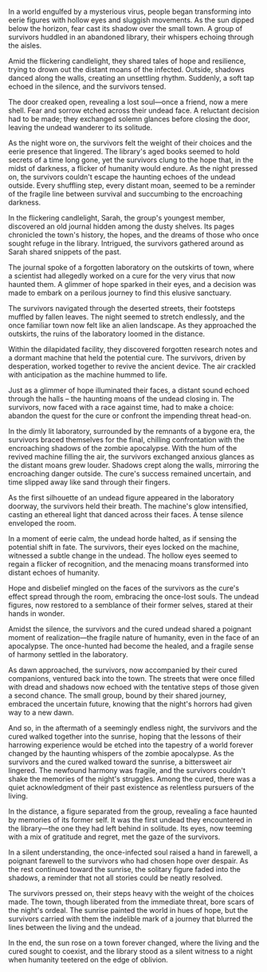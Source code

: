 In a world engulfed by a mysterious virus, people began transforming into eerie figures with hollow eyes and sluggish movements. As the sun dipped below the horizon, fear cast its shadow over the small town. A group of survivors huddled in an abandoned library, their whispers echoing through the aisles.

Amid the flickering candlelight, they shared tales of hope and resilience, trying to drown out the distant moans of the infected. Outside, shadows danced along the walls, creating an unsettling rhythm. Suddenly, a soft tap echoed in the silence, and the survivors tensed.

The door creaked open, revealing a lost soul—once a friend, now a mere shell. Fear and sorrow etched across their undead face. A reluctant decision had to be made; they exchanged solemn glances before closing the door, leaving the undead wanderer to its solitude.

As the night wore on, the survivors felt the weight of their choices and the eerie presence that lingered. The library's aged books seemed to hold secrets of a time long gone, yet the survivors clung to the hope that, in the midst of darkness, a flicker of humanity would endure. As the night pressed on, the survivors couldn't escape the haunting echoes of the undead outside. Every shuffling step, every distant moan, seemed to be a reminder of the fragile line between survival and succumbing to the encroaching darkness.

In the flickering candlelight, Sarah, the group's youngest member, discovered an old journal hidden among the dusty shelves. Its pages chronicled the town's history, the hopes, and the dreams of those who once sought refuge in the library. Intrigued, the survivors gathered around as Sarah shared snippets of the past.

The journal spoke of a forgotten laboratory on the outskirts of town, where a scientist had allegedly worked on a cure for the very virus that now haunted them. A glimmer of hope sparked in their eyes, and a decision was made to embark on a perilous journey to find this elusive sanctuary.

The survivors navigated through the deserted streets, their footsteps muffled by fallen leaves. The night seemed to stretch endlessly, and the once familiar town now felt like an alien landscape. As they approached the outskirts, the ruins of the laboratory loomed in the distance.

Within the dilapidated facility, they discovered forgotten research notes and a dormant machine that held the potential cure. The survivors, driven by desperation, worked together to revive the ancient device. The air crackled with anticipation as the machine hummed to life.

Just as a glimmer of hope illuminated their faces, a distant sound echoed through the halls – the haunting moans of the undead closing in. The survivors, now faced with a race against time, had to make a choice: abandon the quest for the cure or confront the impending threat head-on.

In the dimly lit laboratory, surrounded by the remnants of a bygone era, the survivors braced themselves for the final, chilling confrontation with the encroaching shadows of the zombie apocalypse. With the hum of the revived machine filling the air, the survivors exchanged anxious glances as the distant moans grew louder. Shadows crept along the walls, mirroring the encroaching danger outside. The cure's success remained uncertain, and time slipped away like sand through their fingers.

As the first silhouette of an undead figure appeared in the laboratory doorway, the survivors held their breath. The machine's glow intensified, casting an ethereal light that danced across their faces. A tense silence enveloped the room.

In a moment of eerie calm, the undead horde halted, as if sensing the potential shift in fate. The survivors, their eyes locked on the machine, witnessed a subtle change in the undead. The hollow eyes seemed to regain a flicker of recognition, and the menacing moans transformed into distant echoes of humanity.

Hope and disbelief mingled on the faces of the survivors as the cure's effect spread through the room, embracing the once-lost souls. The undead figures, now restored to a semblance of their former selves, stared at their hands in wonder.

Amidst the silence, the survivors and the cured undead shared a poignant moment of realization—the fragile nature of humanity, even in the face of an apocalypse. The once-hunted had become the healed, and a fragile sense of harmony settled in the laboratory.

As dawn approached, the survivors, now accompanied by their cured companions, ventured back into the town. The streets that were once filled with dread and shadows now echoed with the tentative steps of those given a second chance. The small group, bound by their shared journey, embraced the uncertain future, knowing that the night's horrors had given way to a new dawn.

And so, in the aftermath of a seemingly endless night, the survivors and the cured walked together into the sunrise, hoping that the lessons of their harrowing experience would be etched into the tapestry of a world forever changed by the haunting whispers of the zombie apocalypse. As the survivors and the cured walked toward the sunrise, a bittersweet air lingered. The newfound harmony was fragile, and the survivors couldn't shake the memories of the night's struggles. Among the cured, there was a quiet acknowledgment of their past existence as relentless pursuers of the living.

In the distance, a figure separated from the group, revealing a face haunted by memories of its former self. It was the first undead they encountered in the library—the one they had left behind in solitude. Its eyes, now teeming with a mix of gratitude and regret, met the gaze of the survivors.

In a silent understanding, the once-infected soul raised a hand in farewell, a poignant farewell to the survivors who had chosen hope over despair. As the rest continued toward the sunrise, the solitary figure faded into the shadows, a reminder that not all stories could be neatly resolved.

The survivors pressed on, their steps heavy with the weight of the choices made. The town, though liberated from the immediate threat, bore scars of the night's ordeal. The sunrise painted the world in hues of hope, but the survivors carried with them the indelible mark of a journey that blurred the lines between the living and the undead.

In the end, the sun rose on a town forever changed, where the living and the cured sought to coexist, and the library stood as a silent witness to a night when humanity teetered on the edge of oblivion.
